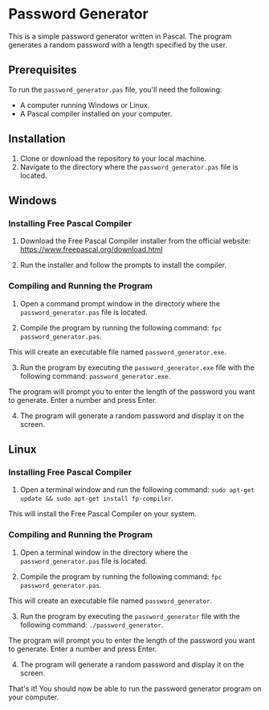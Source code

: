 # Password Generator

This is a simple password generator written in Pascal. The program generates a random password with a length specified by the user.

## Prerequisites

To run the `password_generator.pas` file, you'll need the following:

- A computer running Windows or Linux.
- A Pascal compiler installed on your computer.

## Installation

1. Clone or download the repository to your local machine.
2. Navigate to the directory where the `password_generator.pas` file is located.

## Windows

### Installing Free Pascal Compiler

1. Download the Free Pascal Compiler installer from the official website: https://www.freepascal.org/download.html

2. Run the installer and follow the prompts to install the compiler.

### Compiling and Running the Program

1. Open a command prompt window in the directory where the `password_generator.pas` file is located.

2. Compile the program by running the following command: `fpc password_generator.pas`.

This will create an executable file named `password_generator.exe`.

3. Run the program by executing the `password_generator.exe` file with the following command: `password_generator.exe`.

The program will prompt you to enter the length of the password you want to generate. Enter a number and press Enter.

4. The program will generate a random password and display it on the screen.

## Linux

### Installing Free Pascal Compiler

1. Open a terminal window and run the following command: `sudo apt-get update && sudo apt-get install fp-compiler`.

This will install the Free Pascal Compiler on your system.

### Compiling and Running the Program

1. Open a terminal window in the directory where the `password_generator.pas` file is located.

2. Compile the program by running the following command: `fpc password_generator.pas`.

This will create an executable file named `password_generator`.

3. Run the program by executing the `password_generator` file with the following command: `./password_generator`.

The program will prompt you to enter the length of the password you want to generate. Enter a number and press Enter.

4. The program will generate a random password and display it on the screen.

That's it! You should now be able to run the password generator program on your computer.















